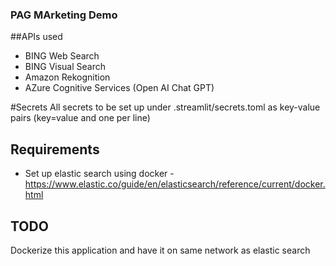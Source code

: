 ### PAG MArketing Demo

##APIs used
* BING Web Search
* BING Visual Search
* Amazon Rekognition
* AZure Cognitive Services (Open AI Chat GPT)

#Secrets
All secrets to be set up under .streamlit/secrets.toml as key-value pairs (key=value and one per line)

## Requirements
* Set up elastic search using docker - https://www.elastic.co/guide/en/elasticsearch/reference/current/docker.html

## TODO
Dockerize this application and have it on same network as elastic search


